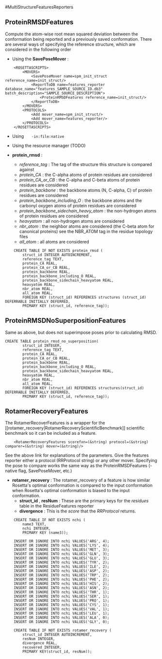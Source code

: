 #MultiStructureFeaturesReporters

ProteinRMSDFeatures
-------------------

Compute the atom-wise root mean squared deviation between the conformation being reported and a previously saved conformation. There are several ways of specifying the reference structure, which are considered in the following order

-   Using the **SavePoseMover** :

<!-- -->

        <ROSETTASCRIPTS>
            <MOVERS>
                <SavePoseMover name=spm_init_struct reference_name=init_struct/>
                <ReportToDB name=features_reporter database_name="features_SAMPLE_SOURCE_ID.db3" batch_description="SAMPLE_SOURCE_DESCRIPTION">
                    <ProteinRMSDFeatures reference_name=init_struct/>
                </ReportToDB>
            </MOVERS>
            <PROTOCOLS>
                <Add mover_name=spm_init_struct/>
                <Add mover_name=features_reporter/>
            </PROTOCOLS>
        </ROSETTASCRIPTS>

-   Using `    -in:file:native   `
-   Using the resource manager (TODO)

-   **protein\_rmsd** :
    -   *reference\_tag* : The tag of the structure this structure is compared against
    -   *protein\_CA* : the C-alpha atoms of protein residues are considered
    -   *protein\_CA\_or\_CB* : the C-alpha and C-beta atoms of protein residues are considered
    -   *protein\_backbone* : the backbone atoms (N, C-alpha, C) of protein residues are considered
    -   *protein\_backbone\_including\_O* : the backbone atoms and the carbonyl oxygen atoms of protein residues are considered
    -   *protein\_backbone\_sidechain\_heavy\_atom* : the non-hydrogen atoms of protein residues are considered
    -   *heavyatom* : all non-hydrogen atoms are considered
    -   *nbr\_atom* : the neighbor atoms are considered (the C-beta atom for canonical proteins) see the NBR\_ATOM tag in the residue topology files
    -   *all\_atom* : all atoms are considered

<!-- -->

        CREATE TABLE IF NOT EXISTS protein_rmsd (
            struct_id INTEGER AUTOINCREMENT,
            reference_tag TEXT,
            protein_CA REAL,
            protein_CA_or_CB REAL,
            protein_backbone REAL,
            protein_backbone_including_O REAL,
            protein_backbone_sidechain_heavyatom REAL,
            heavyatom REAL,
            nbr_atom REAL,
            all_atom REAL,
            FOREIGN KEY (struct_id) REFERENCES structures (struct_id) DEFERRABLE INITIALLY DEFERRED,
            PRIMARY KEY (struct_id, reference_tag));

ProteinRMSDNoSuperpositionFeatures
----------------------------------

Same as above, but does not superimpose poses prior to calculating RMSD.

    CREATE TABLE protein_rmsd_no_superposition(
            struct_id INTEGER,
            reference_tag TEXT,
            protein_CA REAL,
            protein_CA_or_CB REAL,
            protein_backbone REAL,
            protein_backbone_including_O REAL,
            protein_backbone_sidechain_heavyatom REAL,
            heavyatom REAL,
            nbr_atom REAL,
            all_atom REAL,
            FOREIGN KEY (struct_id) REFERENCES structures(struct_id) DEFERRABLE INITIALLY DEFERRED,
            PRIMARY KEY (struct_id, reference_tag));

RotamerRecoveryFeatures
-----------------------

The RotamerRecoverFeatures is a wrapper for the [[rotamer_recovery|RotamerRecoveryScientificBenchmark]] scientific benchmark so it can be included as a feature.

        <RotamerRecoveryFeatures scorefxn=(&string) protocol=(&string) comparer=(&string) mover=(&string)/>

See the above link for explanations of the parameters. Give the features reporter either a protocol (RRProtocol string) or any other mover.  Specifying the pose to compare works the same way as the ProteinRMSDFeatures (-native flag, SavePoseMover, etc.)

-   **rotamer\_recovery** : The rotamer\_recovery of a feature is how similar Rosetta's optimal conformation is compared to the input conformation when Rosetta's optimal conformation is biased to the input conformation.
    -   **struct\_id** , **resNum** : These are the primary keys for the *residues* table in the ResidueFeatures reporter
    -   **divergence** : This is the *score* that the *RRProtocol* returns.

<!-- -->

        CREATE TABLE IF NOT EXISTS nchi (
            name3 TEXT,  
            nchi INTEGER,
            PRIMARY KEY (name3));

        INSERT OR IGNORE INTO nchi VALUES('ARG', 4);
        INSERT OR IGNORE INTO nchi VALUES('LYS', 4);
        INSERT OR IGNORE INTO nchi VALUES('MET', 3);
        INSERT OR IGNORE INTO nchi VALUES('GLN', 3);
        INSERT OR IGNORE INTO nchi VALUES('GLU', 3);
        INSERT OR IGNORE INTO nchi VALUES('TYR', 2);
        INSERT OR IGNORE INTO nchi VALUES('ILE', 2);
        INSERT OR IGNORE INTO nchi VALUES('ASP', 2);
        INSERT OR IGNORE INTO nchi VALUES('TRP', 2);
        INSERT OR IGNORE INTO nchi VALUES('PHE', 2);
        INSERT OR IGNORE INTO nchi VALUES('HIS', 2);
        INSERT OR IGNORE INTO nchi VALUES('ASN', 2);
        INSERT OR IGNORE INTO nchi VALUES('THR', 1);
        INSERT OR IGNORE INTO nchi VALUES('SER', 1);
        INSERT OR IGNORE INTO nchi VALUES('PRO', 1);
        INSERT OR IGNORE INTO nchi VALUES('CYS', 1);
        INSERT OR IGNORE INTO nchi VALUES('VAL', 1);
        INSERT OR IGNORE INTO nchi VALUES('LEU', 1);
        INSERT OR IGNORE INTO nchi VALUES('ALA', 0);
        INSERT OR IGNORE INTO nchi VALUES('GLY', 0);

        CREATE TABLE IF NOT EXISTS rotamer_recovery (
            struct_id INTEGER AUTOINCREMENT,
            resNum INTEGER,
            divergence REAL,
            recovered INTEGER,
            PRIMARY KEY(struct_id, resNum));
